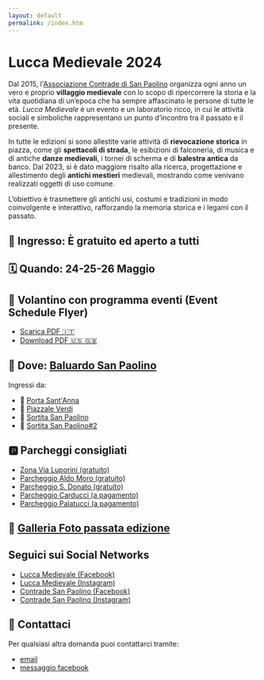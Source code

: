 ```yaml
---
layout: default
permalink: /index.htm
---
```

# Lucca Medievale 2024

Dal 2015, l'[Associazione Contrade di San Paolino](https://consanpaolino.org)
organizza ogni anno un vero e proprio **villaggio medievale** con lo scopo di
ripercorrere la storia e la vita quotidiana di un’epoca che ha sempre
affascinato le persone di tutte le età. *Lucca Medievale* è un evento e un
laboratorio ricco, in cui le attività sociali e simboliche rappresentano un
punto d’incontro tra il passato e il presente.

In tutte le edizioni si sono allestite varie attività di **rievocazione
storica** in piazza, come gli **spettacoli di strada**, le esibizioni di
falconeria, di musica e di antiche **danze medievali**, i tornei di scherma e di
**balestra antica** da banco. Dal 2023, si è dato maggiore risalto alla ricerca,
progettazione e allestimento degli **antichi mestieri** medievali, mostrando
come venivano realizzati oggetti di uso comune.

L’obiettivo è trasmettere gli antichi usi, costumi e tradizioni in modo
coinvolgente e interattivo, rafforzando la memoria storica e i legami con il
passato.

## 🎫 Ingresso: **È gratuito ed aperto a tutti**

## 🗓️ Quando: **24-25-26 Maggio**

## 📜 Volantino con programma eventi (Event Schedule Flyer)

* [Scarica PDF 🇮🇹](https://drive.google.com/file/d/1NtAmbA9Yzk9jBJholWHssdJO72FcJSxD/view?usp=sharing)
* [Download PDF 🇺🇸 🇬🇧](https://drive.google.com/file/d/1b5jr_avxlFPq7O6bTa-QNbW3VKGNdusT/view?usp=sharing)

## 🧭️ Dove: [**Baluardo San Paolino**](https://maps.app.goo.gl/UVu3qwxAdJ3uoZr37)

Ingressi da:

* 🚗 [Porta Sant'Anna](https://maps.app.goo.gl/gMECkDkyvaU3p2Uv6)
* 🚗 [Piazzale Verdi](https://maps.app.goo.gl/cKN4k8NMrshd3NKW8)
* 🚶 [Sortita San Paolino](https://maps.app.goo.gl/NXDXDiir4wZLbpdz9)
* 🚶 [Sortita San Paolino#2](https://maps.app.goo.gl/Tf6WBoBmj7a7bJ6J8)

## 🅿️ Parcheggi consigliati

* [Zona Via Luporini (gratuito)](https://maps.app.goo.gl/VZqvALieYMqhDS3T8)
* [Parcheggio Aldo Moro (gratuito)](https://maps.app.goo.gl/ENJntkJHrtV33wbN9)
* [Parcheggio S. Donato (gratuito)](https://maps.app.goo.gl/XUan5BYvM5qEhL6B8)
* [Parcheggio Carducci (a pagamento)](https://maps.app.goo.gl/KokdSqArV8RPE1oD7)
* [Parcheggio Palatucci (a pagamento)](https://maps.app.goo.gl/CFDzdLJZJJLVRXVB6)

## 📸 [Galleria Foto passata edizione](https://photos.app.goo.gl/21ptdnkCfC4DhzkT9)

## Seguici sui Social Networks

* [Lucca Medievale (Facebook)](https://www.facebook.com/luccamedievale/)
* [Lucca Medievale (Instagram)](https://www.instagram.com/luccamedievale/)
* [Contrade San Paolino (Facebook)](https://www.facebook.com/consanpaolino)
* [Contrade San Paolino (Instagram)](https://www.instagram.com/consanpaolino/)

## 📯 Contattaci

Per qualsiasi altra domanda puoi contattarci tramite:

* [email](mailto:luccamedievale@consanpaolino.org)
* [messaggio facebook](https://www.facebook.com/luccamedievale/)
